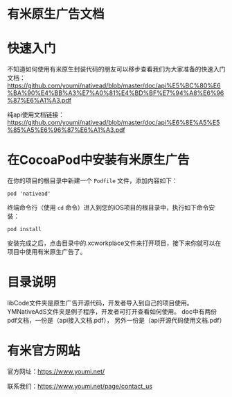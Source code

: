 
有米原生广告文档
===========

# 快速入门

不知道如何使用有米原生封装代码的朋友可以移步查看我们为大家准备的快速入门文档：https://github.com/youmi/nativead/blob/master/doc/api%E5%BC%80%E6%BA%90%E4%BB%A3%E7%A0%81%E4%BD%BF%E7%94%A8%E6%96%87%E6%A1%A3.pdf

纯api使用文档链接：https://github.com/youmi/nativead/blob/master/doc/api%E6%8E%A5%E5%85%A5%E6%96%87%E6%A1%A3.pdf


# 在CocoaPod中安装有米原生广告

在你的项目的根目录中新建一个 `Podfile` 文件，添加内容如下：

```
pod 'nativead'
```

终端命令行（使用 `cd` 命令）进入到您的iOS项目的根目录中，执行如下命令安装：

```
pod install
```

安装完成之后，点击目录中的.xcworkplace文件来打开项目，接下来你就可以在项目中使用有米原生广告了。


# 目录说明

libCode文件夹是原生广告开源代码，开发者导入到自己的项目使用。
YMNativeAdS文件夹是例子程序，开发者可打开查看如何使用。
doc中有两份pdf文档，一份是（api接入文档.pdf）， 另外一份是（api开源代码使用文档.pdf）


# 有米官方网站

官方网址：https://www.youmi.net/

联系我们：https://www.youmi.net/page/contact_us